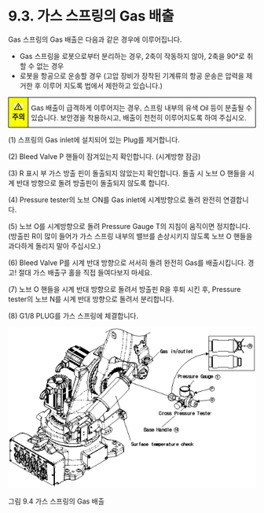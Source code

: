 ﻿# 9.3. 가스 스프링의 Gas 배출

Gas 스프링의 Gas 배출은 다음과 같은 경우에 이루어집니다.
-	Gas 스프링을 로봇으로부터 분리하는 경우, 2축이 작동하지 않아, 2축을 90°로 취할 수 없는 경우
-	로봇을 항공으로 운송할 경우 (고압 장비가 장착된 기계류의 항공 운송은 압력을 제거한 후 이루어 지도록 법에서 제한하고 있습니다.)

<style type="text/css">
.tg  {border-collapse:collapse;border-spacing:0;}
.tg td{border-color:black;border-style:solid;border-width:1px;font-family:Arial, sans-serif;font-size:14px;
  overflow:hidden;padding:10px 5px;word-break:normal;}
.tg th{border-color:black;border-style:solid;border-width:1px;font-family:Arial, sans-serif;font-size:14px;
  font-weight:normal;overflow:hidden;padding:10px 5px;word-break:normal;}
.tg .tg-cly1{text-align:left;vertical-align:middle}
.tg .tg-b001{background-color:#f8ff00;color:#000000;font-weight:bold;text-align:center;vertical-align:middle}
</style>
<table class="tg">
<thead>
  <tr>
    <td class="tg-b001"><img src="../_assets/작은주의표시.png"> 주의</td>
    <td class="tg-cly1">Gas 배출이 급격하게 이루어지는 경우, 스프링 내부의 유색 Oil 등이 분출될 수 있습니다. 보안경을 착용하시고, 배출이 천천히 이루어지도록 하여 주십시오.</td>
  </tr>
</thead>
</table>


(1)	스프링의 Gas inlet에 설치되어 있는 Plug를 제거합니다.

(2)	Bleed Valve P 핸들이 잠겨있는지 확인합니다. (시계방향 잠금)

(3)	R 표시 부 가스 방출 핀이 돌출되지 않았는지 확인합니다. 돌출 시 노브 O 핸들을 시계 반대 방향으로 돌려 방출핀이 돌출되지 않도록 합니다.

(4)	Pressure tester의 노브 ○N를 Gas inlet에 시계방향으로 돌려 완전히 연결합니다.

(5)	노브 O를 시계방향으로 돌려 Pressure Gauge T의 지침이 움직이면 정지합니다.(방출핀 R이 많이 들어가 가스 스프링 내부의 밸브를 손상시키지 않도록 노브 O 핸들을 과다하게 돌리지 말아 주십시오.)

(6)	 Bleed Valve P를 시계 반대 방향으로 서서히 돌려 완전히 Gas를 배출시킵니다.
경고! 절대 가스 배출구 홀을 직접 들여다보지 마세요.

(7)	노브 O 핸들을 시계 반대 방향으로 돌려서 방출핀 R을 후퇴 시킨 후, Pressure tester의 노브 N를 시계 반대 방향으로 돌려서 분리합니다.

(8)	G1/8 PLUG를 가스 스프링에 체결합니다.


![](../_assets/그림_9.4_가스스프링_gas_배출.png)

그림 9.4 가스 스프링의 Gas 배출
